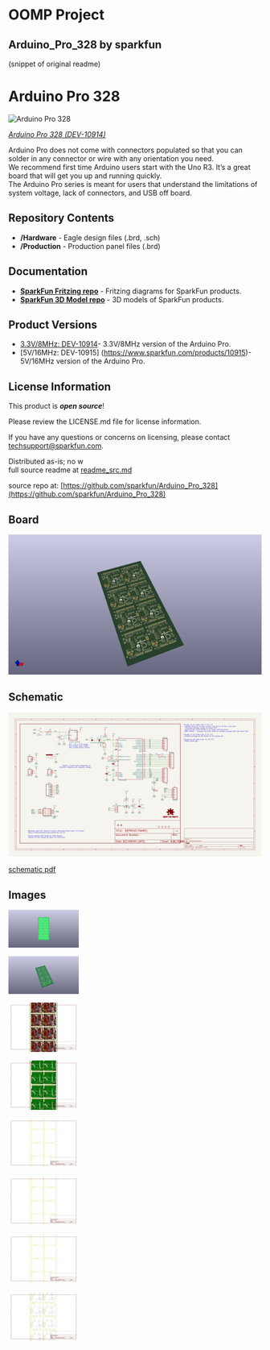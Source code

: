 # OOMP Project  
## Arduino_Pro_328  by sparkfun  
  
(snippet of original readme)  
  
Arduino Pro 328  
========================================  
  
![Arduino Pro 328](https://cdn.sparkfun.com//assets/parts/6/0/4/3/10914-01a.jpg)  
  
[*Arduino Pro 328 (DEV-10914)*](https://www.sparkfun.com/products/10914)  
  
Arduino Pro does not come with connectors populated so that you can solder in any connector or wire with any orientation you need.   
We recommend first time Arduino users start with the Uno R3. It’s a great board that will get you up and running quickly.   
The Arduino Pro series is meant for users that understand the limitations of system voltage, lack of connectors, and USB off board.  
  
Repository Contents  
-------------------  
  
* **/Hardware** - Eagle design files (.brd, .sch)  
* **/Production** - Production panel files (.brd)  
  
Documentation  
--------------  
* **[SparkFun Fritzing repo](https://github.com/sparkfun/Fritzing_Parts)** - Fritzing diagrams for SparkFun products.  
* **[SparkFun 3D Model repo](https://github.com/sparkfun/3D_Models)** - 3D models of SparkFun products.   
  
Product Versions  
----------------  
* [3.3V/8MHz: DEV-10914](https://www.sparkfun.com/products/10914)- 3.3V/8MHz version of the Arduino Pro.   
* [5V/16MHz: DEV-10915] (https://www.sparkfun.com/products/10915)- 5V/16MHz version of the Arduino Pro.   
  
  
License Information  
-------------------  
  
This product is _**open source**_!   
  
Please review the LICENSE.md file for license information.   
  
If you have any questions or concerns on licensing, please contact techsupport@sparkfun.com.  
  
Distributed as-is; no w  
  full source readme at [readme_src.md](readme_src.md)  
  
source repo at: [https://github.com/sparkfun/Arduino_Pro_328](https://github.com/sparkfun/Arduino_Pro_328)  
## Board  
  
[![working_3d.png](working_3d_600.png)](working_3d.png)  
## Schematic  
  
[![working_schematic.png](working_schematic_600.png)](working_schematic.png)  
  
[schematic pdf](working_schematic.pdf)  
## Images  
  
[![working_3D_bottom.png](working_3D_bottom_140.png)](working_3D_bottom.png)  
  
[![working_3D_top.png](working_3D_top_140.png)](working_3D_top.png)  
  
[![working_assembly_page_01.png](working_assembly_page_01_140.png)](working_assembly_page_01.png)  
  
[![working_assembly_page_02.png](working_assembly_page_02_140.png)](working_assembly_page_02.png)  
  
[![working_assembly_page_03.png](working_assembly_page_03_140.png)](working_assembly_page_03.png)  
  
[![working_assembly_page_04.png](working_assembly_page_04_140.png)](working_assembly_page_04.png)  
  
[![working_assembly_page_05.png](working_assembly_page_05_140.png)](working_assembly_page_05.png)  
  
[![working_assembly_page_06.png](working_assembly_page_06_140.png)](working_assembly_page_06.png)  
